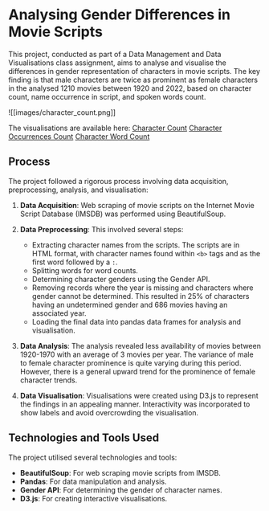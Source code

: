 #  Analysing Gender Differences in Movie Scripts

This project, conducted as part of a Data Management and Data Visualisations class assignment, aims to analyse and visualise the differences in gender representation of characters in movie scripts. The key finding is that male characters are twice as prominent as female characters in the analysed 1210 movies between 1920 and 2022, based on character count, name occurrence in script, and spoken words count.

![[images/character_count.png]]

The visualisations are available here: 
[Character Count](https://djon.info/Data_Management_And_Visualisation_Assignment/Graphs/index_charector_count.html)
[Character Occurrences Count](https://djon.info/Data_Management_And_Visualisation_Assignment/Graphs/index_charector_occurrence.html)
[Character Word Count](https://djon.info/Data_Management_And_Visualisation_Assignment/Graphs/index_charector_word_count.html)

## Process

The project followed a rigorous process involving data acquisition, preprocessing, analysis, and visualisation:

1. **Data Acquisition**: Web scraping of movie scripts on the Internet Movie Script Database (IMSDB) was performed using BeautifulSoup.
    
2. **Data Preprocessing**: This involved several steps:
    
    - Extracting character names from the scripts. The scripts are in HTML format, with character names found within `<b>` tags and as the first word followed by a `:`.
    - Splitting words for word counts.
    - Determining character genders using the Gender API.
    - Removing records where the year is missing and characters where gender cannot be determined. This resulted in 25% of characters having an undetermined gender and 686 movies having an associated year.
    - Loading the final data into pandas data frames for analysis and visualisation.
1. **Data Analysis**: The analysis revealed less availability of movies between 1920-1970 with an average of 3 movies per year. The variance of male to female character prominence is quite varying during this period. However, there is a general upward trend for the prominence of female character trends.
    
4. **Data Visualisation**: Visualisations were created using D3.js to represent the findings in an appealing manner. Interactivity was incorporated to show labels and avoid overcrowding the visualisation.
    
## Technologies and Tools Used

The project utilised several technologies and tools:

- **BeautifulSoup**: For web scraping movie scripts from IMSDB.
- **Pandas**: For data manipulation and analysis.
- **Gender API**: For determining the gender of character names.
- **D3.js**: For creating interactive visualisations.
